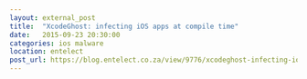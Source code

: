 ```yaml
---
layout: external_post
title:  "XcodeGhost: infecting iOS apps at compile time"
date:   2015-09-23 20:30:00
categories: ios malware
location: entelect
post_url: https://blog.entelect.co.za/view/9776/xcodeghost-infecting-ios-apps-at-compile-time
---
```

